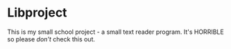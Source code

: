 # Libproject
This is my small school project - a small text reader program. 
It's HORRIBLE so please *don't* check this out.
